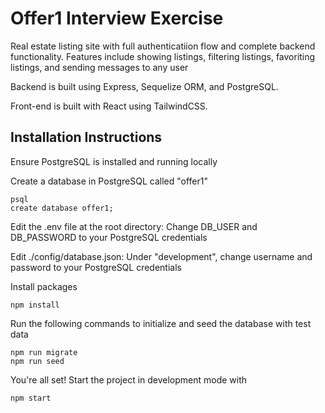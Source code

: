 # Offer1 Interview Exercise

Real estate listing site with full authenticatiion flow and complete backend functionality.
Features include showing listings, filtering listings, favoriting listings, and sending messages to any user

Backend is built using Express, Sequelize ORM, and PostgreSQL.

Front-end is built with React using TailwindCSS.

## Installation Instructions

Ensure PostgreSQL is installed and running locally

Create a database in PostgreSQL called "offer1"
```
psql
create database offer1;
```

Edit the .env file at the root directory:
Change DB_USER and DB_PASSWORD to your PostgreSQL credentials

Edit ./config/database.json:
Under "development", change username and password to your PostgreSQL credentials

Install packages
```
npm install
```

Run the following commands to initialize and seed the database with test data
```
npm run migrate
npm run seed
```

You're all set! Start the project in development mode with
```
npm start
```
